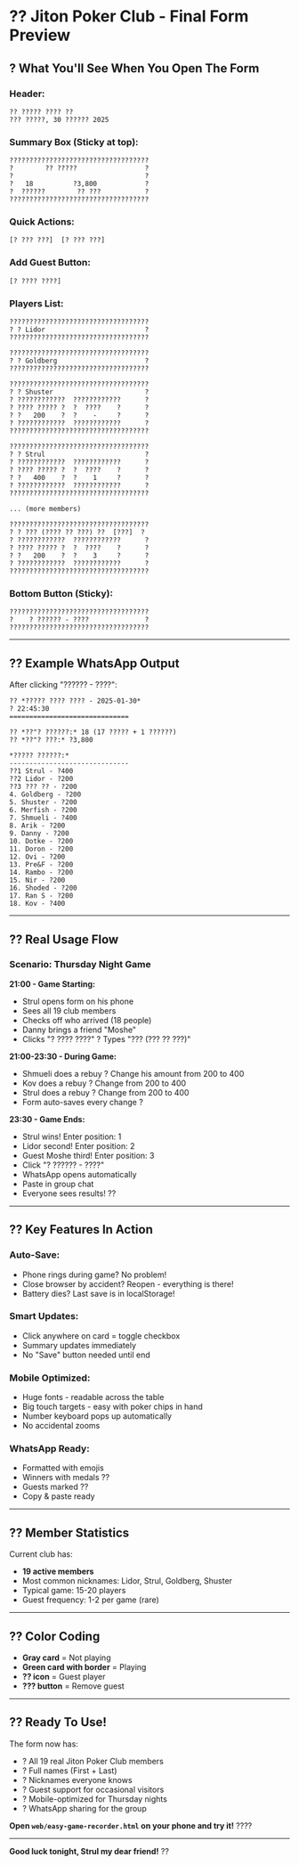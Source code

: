 # ?? Jiton Poker Club - Final Form Preview

## ? What You'll See When You Open The Form

### **Header:**
```
?? ????? ???? ??
??? ?????, 30 ?????? 2025
```

### **Summary Box (Sticky at top):**
```
???????????????????????????????????
?        ?? ?????                 ?
?                                 ?
?   18          ?3,800            ?
?  ??????        ?? ???           ?
???????????????????????????????????
```

### **Quick Actions:**
```
[? ??? ???]  [? ??? ???]
```

### **Add Guest Button:**
```
[? ???? ????]
```

### **Players List:**
```
???????????????????????????????????
? ? Lidor                         ?
???????????????????????????????????

???????????????????????????????????
? ? Goldberg                      ?
???????????????????????????????????

???????????????????????????????????
? ? Shuster                       ?
? ????????????  ????????????      ?
? ???? ????? ?  ?  ????    ?      ?
? ?   200    ?  ?    -     ?      ?
? ????????????  ????????????      ?
???????????????????????????????????

???????????????????????????????????
? ? Strul                         ?
? ????????????  ????????????      ?
? ???? ????? ?  ?  ????    ?      ?
? ?   400    ?  ?    1     ?      ?
? ????????????  ????????????      ?
???????????????????????????????????

... (more members)

???????????????????????????????????
? ? ??? (???? ?? ???) ??  [???]  ?
? ????????????  ????????????      ?
? ???? ????? ?  ?  ????    ?      ?
? ?   200    ?  ?    3     ?      ?
? ????????????  ????????????      ?
???????????????????????????????????
```

### **Bottom Button (Sticky):**
```
???????????????????????????????????
?    ? ?????? - ????              ?
???????????????????????????????????
```

---

## ?? Example WhatsApp Output

After clicking "?????? - ????":

```
?? *????? ???? ???? - 2025-01-30*
? 22:45:30
==============================

?? *??"? ??????:* 18 (17 ????? + 1 ??????)
?? *??"? ???:* ?3,800

*????? ??????:*
------------------------------
??1 Strul - ?400
??2 Lidor - ?200
??3 ??? ?? - ?200
4. Goldberg - ?200
5. Shuster - ?200
6. Merfish - ?200
7. Shmueli - ?400
8. Arik - ?200
9. Danny - ?200
10. Dotke - ?200
11. Doron - ?200
12. Ovi - ?200
13. Pre&F - ?200
14. Rambo - ?200
15. Nir - ?200
16. Shoded - ?200
17. Ran S - ?200
18. Kov - ?400
```

---

## ?? Real Usage Flow

### **Scenario: Thursday Night Game**

**21:00 - Game Starting:**
- Strul opens form on his phone
- Sees all 19 club members
- Checks off who arrived (18 people)
- Danny brings a friend "Moshe"
- Clicks "? ???? ????" ? Types "??? (??? ?? ???)"

**21:00-23:30 - During Game:**
- Shmueli does a rebuy ? Change his amount from 200 to 400
- Kov does a rebuy ? Change from 200 to 400  
- Strul does a rebuy ? Change from 200 to 400
- Form auto-saves every change ?

**23:30 - Game Ends:**
- Strul wins! Enter position: 1
- Lidor second! Enter position: 2
- Guest Moshe third! Enter position: 3
- Click "? ?????? - ????"
- WhatsApp opens automatically
- Paste in group chat
- Everyone sees results! ??

---

## ?? Key Features In Action

### **Auto-Save:**
- Phone rings during game? No problem!
- Close browser by accident? Reopen - everything is there!
- Battery dies? Last save is in localStorage!

### **Smart Updates:**
- Click anywhere on card = toggle checkbox
- Summary updates immediately
- No "Save" button needed until end

### **Mobile Optimized:**
- Huge fonts - readable across the table
- Big touch targets - easy with poker chips in hand
- Number keyboard pops up automatically
- No accidental zooms

### **WhatsApp Ready:**
- Formatted with emojis
- Winners with medals ??
- Guests marked ??
- Copy & paste ready

---

## ?? Member Statistics

Current club has:
- **19 active members**
- Most common nicknames: Lidor, Strul, Goldberg, Shuster
- Typical game: 15-20 players
- Guest frequency: 1-2 per game (rare)

---

## ?? Color Coding

- **Gray card** = Not playing
- **Green card with border** = Playing
- **?? icon** = Guest player
- **??? button** = Remove guest

---

## ?? Ready To Use!

The form now has:
- ? All 19 real Jiton Poker Club members
- ? Full names (First + Last)
- ? Nicknames everyone knows
- ? Guest support for occasional visitors
- ? Mobile-optimized for Thursday nights
- ? WhatsApp sharing for the group

**Open `web/easy-game-recorder.html` on your phone and try it!** ????

---

**Good luck tonight, Strul my dear friend!** ??

